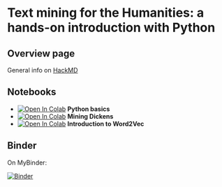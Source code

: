 # Text mining for the Humanities: a hands-on introduction with Python

## Overview page
General info on [HackMD](https://hackmd.io/@h7WQUmfIS3uo0vdpcyPkCQ/pavia-text-mining/edit)


## Notebooks
- [![Open In Colab](https://colab.research.google.com/assets/colab-badge.svg)](https://colab.research.google.com/drive/10Jp24_PXL2Rf5mPnIhOLmwTfWXOaU1Yx) **Python basics**
- [![Open In Colab](https://colab.research.google.com/assets/colab-badge.svg)](https://colab.research.google.com/drive/1W1Qq6zaK_SmpsjLYNzEew6anl0WeXvFa) **Mining Dickens**
- [![Open In Colab](https://colab.research.google.com/assets/colab-badge.svg)](https://colab.research.google.com/github/Living-with-machines/dhoxss-text2tech/blob/dev/Sessions/4e-word2vec.ipynb) **Introduction to Word2Vec**


## Binder
On MyBinder:

[![Binder](https://mybinder.org/badge_logo.svg)](https://mybinder.org/v2/gh/npedrazzini/pavia-text-mining.git/HEAD)
